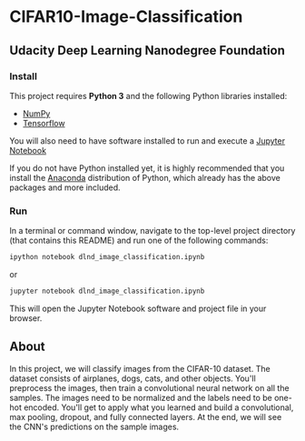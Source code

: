 # CIFAR10-Image-Classification
## Udacity Deep Learning Nanodegree Foundation

### Install

This project requires **Python 3** and the following Python libraries installed:

- [NumPy](http://www.numpy.org/)
- [Tensorflow](http://tensorflow.org/)


You will also need to have software installed to run and execute a [Jupyter Notebook](http://ipython.org/notebook.html)

If you do not have Python installed yet, it is highly recommended that you install the [Anaconda](http://continuum.io/downloads) distribution of Python, which already has the above packages and more included. 


### Run

In a terminal or command window, navigate to the top-level project directory  (that contains this README) and run one of the following commands:

```bash
ipython notebook dlnd_image_classification.ipynb
```  
or
```bash
jupyter notebook dlnd_image_classification.ipynb
```

This will open the Jupyter Notebook software and project file in your browser.

## About

In this project, we will classify images from the CIFAR-10 dataset. The dataset consists of airplanes, dogs, cats, and other objects. You'll preprocess the images, then train a convolutional neural network on all the samples. The images need to be normalized and the labels need to be one-hot encoded. You'll get to apply what you learned and build a convolutional, max pooling, dropout, and fully connected layers. At the end, we will see the CNN's predictions on the sample images.
